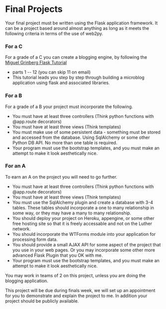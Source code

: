 # Final Projects

Your final project must be written using the Flask application framework. It can be a project based around almost anything as long as it meets the following criteria in terms of the use of web2py.

### For a C
For a grade of a C you can create a blogging engine, by following the [Miguel Grinberg Flask Tutorial](http://blog.miguelgrinberg.com/post/the-flask-mega-tutorial-part-i-hello-world)
 * parts 1 -- 12 (you can skip 11 on email)
 * This tutorial leads you step by step through building a microblog application using flask and associated libraries.



### For a B
For a grade of a B your project must incorporate the following.

* You must have at least three controllers  (Think python functions with @app.route decorators)
* You must have at least three views (Think templates)
* You must make use of some persistent data - something must be stored and accessed from the database. Using SqlAlchemy or some other Python DB API.  No more than one table is required.
* Your program must use the bootstrap templates, and you must make an attempt to make it look aesthetically nice.

### For an A
To earn an A on the project you will need to go further.

* You must have at least three controllers (Think python functions with @app.route decorators)
* You must have at least three views (Think templates)
* You must use the SqlAlchemy plugin and create a database with 3-4 tables.  These tables should incorporate a one to many relationship in some way, or they may have a many to many relationship.
* You should deploy your project on Heroku, appengine, or some other free hosting site so that it is freely accessable and not on the Luther network.
* You should incorporate the WTForms module into your application for processing form data.
* You should provide a small AJAX API for some aspect of the project that you use in your web pages.  Or you may incorporate some other more advanced Flask Plugin that you OK with me.
* Your program must use the bootstrap templates, and you must make an attempt to make it look aesthetically nice.

You may work in teams of 2 on this project, unless you are doing the blogging application.

This project will be due during finals week, we will set up an appointment for you to demonstrate and explain the project to me. In addition your project should be publicly available.
